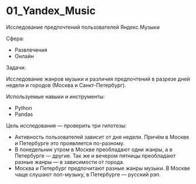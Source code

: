 # 01_Yandex_Music
Исследование предпочтений пользователей Яндекс.Музыки

Сфера:

-	Развлечения
-	Онлайн

Задачи:

Исследование жанров музыки и различия предпочтений в разрезе дней недели и городов (Москва и Санкт-Петербург).

Используемые навыки и инструменты:

-	Python
-	Pandas

Цель исследования — проверить три гипотезы:

- Активность пользователей зависит от дня недели. Причём в Москве и Петербурге это проявляется по-разному.
- В понедельник утром в Москве преобладают одни жанры, а в Петербурге — другие. Так же и вечером пятницы преобладают разные жанры — в зависимости от города.
- Москва и Петербург предпочитают разные жанры музыки. В Москве чаще слушают поп-музыку, в Петербурге — русский рэп.

